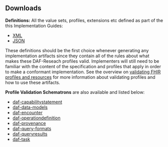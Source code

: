 ## Downloads

**Definitions:** All the value sets, profiles, extensions etc defined as part of the this Implementation Guides:

- [XML](definitions.xml.zip)
- [JSON](definitions.json.zip)

These definitions should be the first choice whenever generating any implementation artifacts since they contain all of the rules about what makes these DAF-Reseach profiles valid. Implementers will still need to be familiar with the content of the specification and profiles that apply in order to make a conformant implementation.  See the overview on [validating FHIR profiles and resources](http://build.fhir.org/validation.html) for more information about validating profiles and how to use these artifacts.


**Profile Validation Schematrons** are also available and listed below:


- [daf-capabilitystatement](daf-capabilitystatement.sch)
- [daf-data-models](daf-data-model.sch)
- [daf-encounter](daf-encounter.sch)
- [daf-operationdefinition](daf-operationdefinition.sch)
- [daf-provenance](daf-provenance.sch)
- [daf-query-formats](daf-query-format.sch)
- [daf-queryresults](daf-queryresults.sch)
- [daf-task](daf-task.sch)
